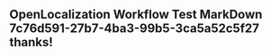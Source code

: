 <properties
ms.topic="hero-topic"
ms.test1="hero-topic"
ms.test2="test"/>

## OpenLocalization Workflow Test MarkDown 7c76d591-27b7-4ba3-99b5-3ca5a52c5f27 thanks!
